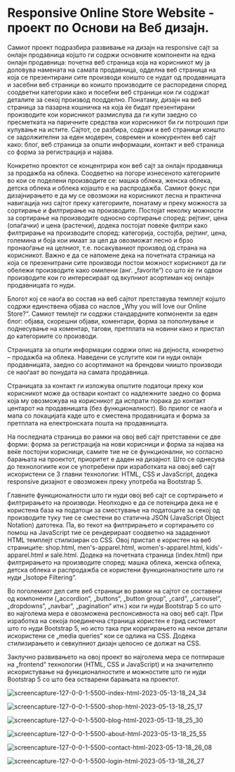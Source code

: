 # Responsive Online Store Website - проект по Основи на Веб дизајн.
Самиот проект подразбира развивање на дизајн на responsive сајт за онлајн продавница којшто ги содржи основните компоненти на една онлајн продавница: почетна веб страница која на корисникот му ја доловува намената на самата продавница, одделна веб страница на која се презентирани сите производи коишто се нудат од продавницата и засебни веб страници во коишто производите се распоредени според соодветни категории како и посебни веб страници кои ги содржат деталите за секој производ поодделно. Понатаму, дизајн на веб страница за пазарна кошничка на која ќе бидат презентирани производите кои корисникот размислува да ги купи заедно со пресметката на паричните средства кои корисникот би ги потрошил при купување на истите. Сајтот, се разбира, содржи и веб страници коишто се задолжителни за еден модерен, современ и конкурентен веб сајт како: блог, веб страница за општи информации, контакт и веб страница со форма за регистрација и најава.

Конкретно проектот се концентрира кон веб сајт за онлајн продавница за продажба на облека. Соодветно на погоре изнесеното категориите во кои се поделени производите се: машка облека, женска облека, детска облека и облека којашто е на распродажба. Самиот фокус при дизајнирањето е да му се овозможи на корисникот лесна и практична навигација низ сајтот преку категориите, понатаму и преку можноста за сортирање и филтрирање на производите. Постојат неколку можности за сортирање на производите односно сортирање според: рејтинг, цена (опаѓачки) и цена (растечки), додека постојат повеќе филтри како филтрирање на производите според: категорија, состојба, рејтинг, цена, големина и боја кои имаат за цел да овозможат лесно и брзо пронаоѓање на целниот, т.е. посакуваниот производ од страна на корисникот. Важно е да се напомене дека на почетната страница на која се презенитрани сите производи постои можност корисникот да ги обележи производите како омилени (анг. „favorite“) со што ќе ги одвои производите кои го интересираат од вкупниот асортиман кој онлајн продавницата го нуди.

Блогот кој се наоѓа во состав на веб сајтот претставува темплејт којшто содржи единствена објава со наслов „Why you will love our Online Store?“. Самиот темлејт ги содржи стандардните копмоненти за еден блог: објава, скорешни објави, коментари, форма за пополнување и поднесување на коментар, тагови, претплата на новини како и пристап до категориите со производи.

Страницата за општи информации содржи опис на дејноста, конкретно – продажба на облека. Наведени се услугите кои ги нуди онлајн продавницата, заедно со асортиманот на брендови чиишто производи се наоѓаат во понудата на самата продавница.

Страницата за контакт ги изложува општите податоци преку кои корисникот може да оствари контакт со надлежните заедно со форма која му овозможува на корисникот да испрати порака до контакт центарот на продавницата (без функционалност). Во прилог се наоѓа и мапа со локацијата каде што е сместена продавницата и форма за претплата на електронската пошта на продавницата.

На последната страница во рамки на овој веб сајт претставени се две форми: форма за регистрација на нови корисници и форма за најава на веќе постојни корисници, самите тие не се функционални, но согласно барањата на проектот, приоритет е даден на дизајнот.
Што се однесува до технологиите кои се употребени при изработката на овој веб сајт искористени се 3 главни технологии: HTML, CSS и JavaScript, додека responsive дизајнот е овозможен преку употреба на Bootstrap 5.

Главните функционалности што ги  нуди овој веб сајт се сортирањето и филтрирањето на производи. Неопходно е да се потенцира дека не е користена база на податоци за сместување на податоците за секој од производите туку тие се сместени во статична JSON (JavaScript Object Notation) датотека. Па, во текот на филтрирањето и сортирањето со помош на JavaScript тие се рендерираат соодветно на зададениот HTML темплејт стилизиран со CSS. Овој пристап е користен на веб страниците: shop.html, men's-apparel.html, women's-apparel.html, kids'-apparel.html и sale.html. Додека на почетната страница (index.html) при филтрирањето на производите според: машка облека, женска облека, детска облека и распродажба се користени функционалностите што ги нуди „Isotope Filtering“.

Во поголемиот дел сите веб страници во рамки на сајтот се составени од компоненти („accordion“, „buttons“, „button group“, „card“, „carousel“, „dropdowns“, „navbar“, „pagination“ итн.) кои ги нуди Bootstrap 5 со што во најголема мера е овозможена респонсивноста на овој веб сајт. При изработка на секоја поединечна страница користен е грид системот што го нуди Bootstrap 5, но исто така при коригирањето на некои детали искористени се „media queries“ кои се одлика на CSS. Додека стилизирањето и севкупниот дизајн целосно се должат на CSS.

Заклучно развивањето на овој проект во најголема мера се потпираше на „frontend“ технологии (HTML, CSS и JavaScript) и на значителнпо искористување на функционалностите и можностите што ги нуди Bootstrap 5 со што беа остварени барањата на проектот.

![screencapture-127-0-0-1-5500-index-html-2023-05-13-18_24_34](https://github.com/peshevskidimitar/ResponsiveOnlineStoreWebsite/assets/85986325/2a7a0357-870a-4a33-8423-beb4fa9d02c4)

![screencapture-127-0-0-1-5500-shop-html-2023-05-13-18_25_17](https://github.com/peshevskidimitar/ResponsiveOnlineStoreWebsite/assets/85986325/9d21a68e-e8a8-403e-ba76-be872e487041)

![screencapture-127-0-0-1-5500-blog-html-2023-05-13-18_25_30](https://github.com/peshevskidimitar/ResponsiveOnlineStoreWebsite/assets/85986325/be238afc-8c66-47ee-bf81-8383403d91fb)

![screencapture-127-0-0-1-5500-about-html-2023-05-13-18_25_55](https://github.com/peshevskidimitar/ResponsiveOnlineStoreWebsite/assets/85986325/456add42-214c-43f3-bfcc-97eb283731e1)

![screencapture-127-0-0-1-5500-contact-html-2023-05-13-18_26_08](https://github.com/peshevskidimitar/ResponsiveOnlineStoreWebsite/assets/85986325/555bcf8d-2c5b-467e-a9a0-8cf29692b910)

![screencapture-127-0-0-1-5500-login-html-2023-05-13-18_26_27](https://github.com/peshevskidimitar/ResponsiveOnlineStoreWebsite/assets/85986325/8e122b7e-07c0-4736-a8a1-266ae6e8144b)
